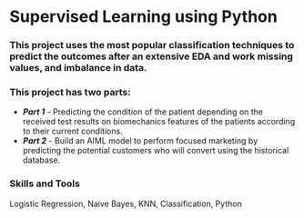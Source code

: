 # Supervised Learning using Python

### This project uses the most popular classification techniques to predict the outcomes after an extensive EDA and work missing values, and imbalance in data. 

### This project has two parts:
* ***Part 1*** - Predicting the condition of the patient depending on the received test results on biomechanics features of the patients according to their current conditions. 
* ***Part 2*** - Build an AIML model to perform focused marketing by predicting the potential customers who will convert using the historical database.

### Skills and Tools
Logistic Regression, Naive Bayes, KNN, Classification, Python
